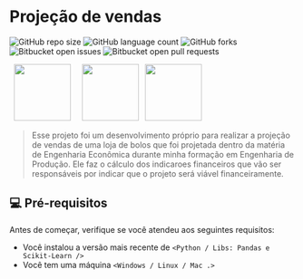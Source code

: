 # Projeção de vendas

![GitHub repo size](https://img.shields.io/github/repo-size/Leonardo-Monaro/Projeto_engenharia_economica?style=for-the-badge)
![GitHub language count](https://img.shields.io/github/languages/count/Leonardo-Monaro/Projeto_engenharia_economica?style=for-the-badge)
![GitHub forks](https://img.shields.io/github/forks/Leonardo-Monaro/Projeto_engenharia_economica?style=for-the-badge)
![Bitbucket open issues](https://img.shields.io/bitbucket/issues/Leonardo-Monaro/Projeto_engenharia_economica?style=for-the-badge)
![Bitbucket open pull requests](https://img.shields.io/bitbucket/pr-raw/Leonardo-Monaro/Projeto_engenharia_economica?style=for-the-badge)

<div display="inline">
&nbsp;&nbsp;<img width=100 src="https://cdn.jsdelivr.net/gh/devicons/devicon@latest/icons/python/python-original-wordmark.svg" />&nbsp;&nbsp;
&nbsp;&nbsp;<img width=100 src="https://cdn.jsdelivr.net/gh/devicons/devicon@latest/icons/scikitlearn/scikitlearn-original.svg" />&nbsp;&nbsp;
  <img width=100 src="https://cdn.jsdelivr.net/gh/devicons/devicon@latest/icons/pandas/pandas-original-wordmark.svg" />
<div>

> Esse projeto foi um desenvolvimento próprio para realizar a projeção de vendas de uma loja de bolos que foi projetada dentro da matéria de Engenharia Econômica durante
minha formação em Engenharia de Produção. Ele faz o cálculo dos indicaroes financeiros que vão ser responsáveis por indicar que o projeto será viável financeiramente.

## 💻 Pré-requisitos

Antes de começar, verifique se você atendeu aos seguintes requisitos:

- Você instalou a versão mais recente de `<Python / Libs: Pandas e Scikit-Learn />` 
- Você tem uma máquina `<Windows / Linux / Mac .>`
